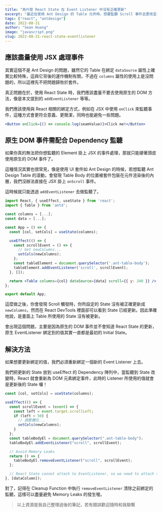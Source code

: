 ```yaml
---
title: "為什麼 React State 在 Event Listener 中沒有正確更新"
excerpt: "最近在使用 Ant Design 的 Table 元件時，想要監聽 Scroll 事件去更改呈現的欄位，但是發現 State 成功更新後，Table 所使用的 State 卻沒有跟著更新，這到底是怎麼回事哩。"
tags: ["react", "antdesign"]
date: 2022-08-31
author: "Sean Huang"
image: "javascript.png"
slug: 2022-08-31-react-state-eventlistener
---
```


## 應該盡量使用 JSX 處理事件

其實這個不是 Ant Design 的問題，雖然它的 Table 在綁定 `dataSource` 屬性上確實比較特殊，這與它背後的運作機制有關，不過在 `columns` 屬性的使用上是沒問題的，所以這裡先不把問題歸咎於套件。

真正問題在於，使用 React State 時，我們應該盡量不要去使用原生的 DOM 方法，像是本文提到的 `addEventListener` 等等。

我們應該使用與 React 相關的綁定方式，例如在 JSX 中使用 `onClick` 來監聽事件，這種方式會更符合意義、更簡潔，同時也能避免一些問題。

```jsx
<Button onClick={() => console.log(seamValue)}>Click me!</Button>
```

## 原生 DOM 事件需配合 Dependency 監聽

如果你真的無法把你想監聽的 Element 掛上 JSX 的事件處理，那就只能硬著頭皮使用原生的 DOM 事件了。

這種情況其實也很常見，像是使用 UI 套件如 Ant Design 的時候，若想監聽 Ant Design Table 的滾動，會發現 Table Body 的位置被套件包裝在元件渲染後的內層，我們沒辦法直接在 JSX 掛上 `onScroll` 事件。

這時候就只能透過 `addEventListener` 去做監聽了。

```jsx
import React, { useEffect, useState } from 'react';
import { Table } from 'antd';

const columns = [...];
const data = [...];

const App = () => {
  const [col, setCols] = useState(columns);

  useEffect(() => {
    const scrollEvent = () => {
      // Get newColumns...
      setCols(newColumns);
    };
    const tableElement = document.querySelector('.ant-table-body');
    tableElement.addEventListener('scroll', scrollEvent);
  }, []);

  return <Table columns={col} dataSource={data} scroll={{ y: 240 }} />;
};

export default App;
```

這麼做之後，你會發現 Scroll 觸發時，你所設定的 State 沒有被正確更新成 `newColumns`，然而在 React DevTools 裡面卻可以看到 State 已經更新。因此準確地說，是畫面上 Table 所使用的 State 沒有被更新。

會出現這個問題，主要是因為原生的 DOM 事件並不會知道 React State 的更新，原生 EventListener 綁定到的值其實一直都是最初的 Initial State。

## 解決方法

如果想要更新綁定的值，我們必須重新綁定一個新的 Event Listener 上去。

我們把更新的 State 放到 useEffect 的 Dependency 陣列中，當監聽到 State 改變時，React 就會重新為 DOM 元素綁定事件，此時的 Listener 所使用的值就會是更新後的 State 囉！

```jsx
const [col, setCols] = useState(columns);

useEffect(() => {
  const scrollEvent = (event) => {
    const left = event.target.scrollLeft;
    if (left < 50) {
      // 調整欄位...
      setCols(newColumns);
    }
  };
  const tableBodyEl = document.querySelector(".ant-table-body");
  tableBodyEl.addEventListener("scroll", scrollEvent);

  // Avoid Memory Leaks
  return () => {
    tableBodyEl.removeEventListener("scroll", scrollEvent);
  };

  // React State cannot attach to EventListener, so we need to attach the listener again when the state changes
}, [dataColumn]);
```

對了，記得在 Cleanup Function 中執行 `removeEventListener` 清除之前綁定的監聽，這樣可以盡量避免 Memory Leaks 的發生喔。

> 以上資源是我自己整理過後的筆記，若有錯誤歡迎隨時和我聯繫
